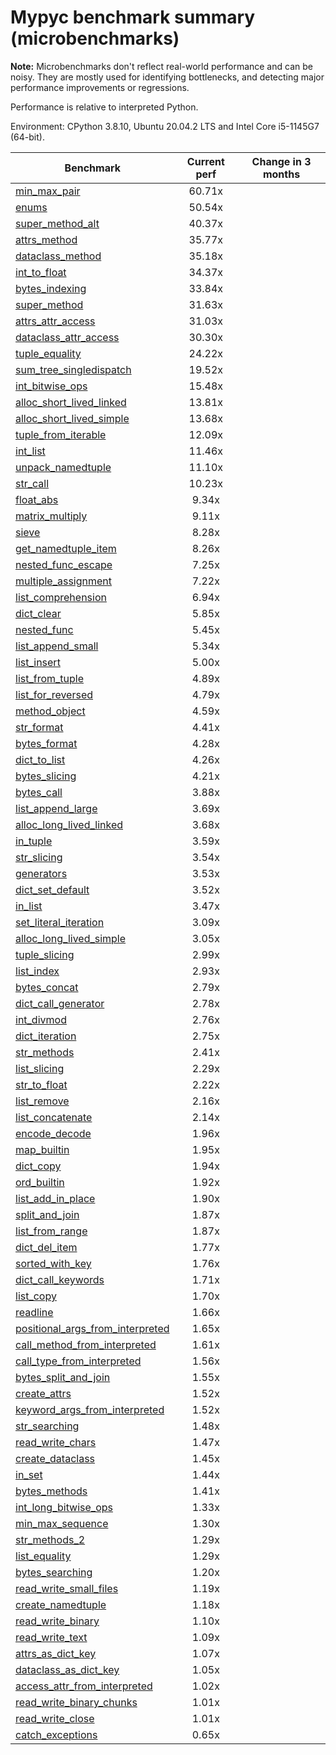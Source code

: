 # Mypyc benchmark summary (microbenchmarks)

**Note:** Microbenchmarks don't reflect real-world performance and can be noisy.
           They are mostly used for identifying bottlenecks, and detecting major performance
           improvements or regressions.

Performance is relative to interpreted Python.

Environment: CPython 3.8.10, Ubuntu 20.04.2 LTS and Intel Core i5-1145G7 (64-bit).

| Benchmark | Current perf | Change in 3 months |
| --- | :---: | :---: |
| [min_max_pair](benchmarks/min_max_pair.md) | 60.71x |  |
| [enums](benchmarks/enums.md) | 50.54x |  |
| [super_method_alt](benchmarks/super_method_alt.md) | 40.37x |  |
| [attrs_method](benchmarks/attrs_method.md) | 35.77x |  |
| [dataclass_method](benchmarks/dataclass_method.md) | 35.18x |  |
| [int_to_float](benchmarks/int_to_float.md) | 34.37x |  |
| [bytes_indexing](benchmarks/bytes_indexing.md) | 33.84x |  |
| [super_method](benchmarks/super_method.md) | 31.63x |  |
| [attrs_attr_access](benchmarks/attrs_attr_access.md) | 31.03x |  |
| [dataclass_attr_access](benchmarks/dataclass_attr_access.md) | 30.30x |  |
| [tuple_equality](benchmarks/tuple_equality.md) | 24.22x |  |
| [sum_tree_singledispatch](benchmarks/sum_tree_singledispatch.md) | 19.52x |  |
| [int_bitwise_ops](benchmarks/int_bitwise_ops.md) | 15.48x |  |
| [alloc_short_lived_linked](benchmarks/alloc_short_lived_linked.md) | 13.81x |  |
| [alloc_short_lived_simple](benchmarks/alloc_short_lived_simple.md) | 13.68x |  |
| [tuple_from_iterable](benchmarks/tuple_from_iterable.md) | 12.09x |  |
| [int_list](benchmarks/int_list.md) | 11.46x |  |
| [unpack_namedtuple](benchmarks/unpack_namedtuple.md) | 11.10x |  |
| [str_call](benchmarks/str_call.md) | 10.23x |  |
| [float_abs](benchmarks/float_abs.md) | 9.34x |  |
| [matrix_multiply](benchmarks/matrix_multiply.md) | 9.11x |  |
| [sieve](benchmarks/sieve.md) | 8.28x |  |
| [get_namedtuple_item](benchmarks/get_namedtuple_item.md) | 8.26x |  |
| [nested_func_escape](benchmarks/nested_func_escape.md) | 7.25x |  |
| [multiple_assignment](benchmarks/multiple_assignment.md) | 7.22x |  |
| [list_comprehension](benchmarks/list_comprehension.md) | 6.94x |  |
| [dict_clear](benchmarks/dict_clear.md) | 5.85x |  |
| [nested_func](benchmarks/nested_func.md) | 5.45x |  |
| [list_append_small](benchmarks/list_append_small.md) | 5.34x |  |
| [list_insert](benchmarks/list_insert.md) | 5.00x |  |
| [list_from_tuple](benchmarks/list_from_tuple.md) | 4.89x |  |
| [list_for_reversed](benchmarks/list_for_reversed.md) | 4.79x |  |
| [method_object](benchmarks/method_object.md) | 4.59x |  |
| [str_format](benchmarks/str_format.md) | 4.41x |  |
| [bytes_format](benchmarks/bytes_format.md) | 4.28x |  |
| [dict_to_list](benchmarks/dict_to_list.md) | 4.26x |  |
| [bytes_slicing](benchmarks/bytes_slicing.md) | 4.21x |  |
| [bytes_call](benchmarks/bytes_call.md) | 3.88x |  |
| [list_append_large](benchmarks/list_append_large.md) | 3.69x |  |
| [alloc_long_lived_linked](benchmarks/alloc_long_lived_linked.md) | 3.68x |  |
| [in_tuple](benchmarks/in_tuple.md) | 3.59x |  |
| [str_slicing](benchmarks/str_slicing.md) | 3.54x |  |
| [generators](benchmarks/generators.md) | 3.53x |  |
| [dict_set_default](benchmarks/dict_set_default.md) | 3.52x |  |
| [in_list](benchmarks/in_list.md) | 3.47x |  |
| [set_literal_iteration](benchmarks/set_literal_iteration.md) | 3.09x |  |
| [alloc_long_lived_simple](benchmarks/alloc_long_lived_simple.md) | 3.05x |  |
| [tuple_slicing](benchmarks/tuple_slicing.md) | 2.99x |  |
| [list_index](benchmarks/list_index.md) | 2.93x |  |
| [bytes_concat](benchmarks/bytes_concat.md) | 2.79x |  |
| [dict_call_generator](benchmarks/dict_call_generator.md) | 2.78x |  |
| [int_divmod](benchmarks/int_divmod.md) | 2.76x |  |
| [dict_iteration](benchmarks/dict_iteration.md) | 2.75x |  |
| [str_methods](benchmarks/str_methods.md) | 2.41x |  |
| [list_slicing](benchmarks/list_slicing.md) | 2.29x |  |
| [str_to_float](benchmarks/str_to_float.md) | 2.22x |  |
| [list_remove](benchmarks/list_remove.md) | 2.16x |  |
| [list_concatenate](benchmarks/list_concatenate.md) | 2.14x |  |
| [encode_decode](benchmarks/encode_decode.md) | 1.96x |  |
| [map_builtin](benchmarks/map_builtin.md) | 1.95x |  |
| [dict_copy](benchmarks/dict_copy.md) | 1.94x |  |
| [ord_builtin](benchmarks/ord_builtin.md) | 1.92x |  |
| [list_add_in_place](benchmarks/list_add_in_place.md) | 1.90x |  |
| [split_and_join](benchmarks/split_and_join.md) | 1.87x |  |
| [list_from_range](benchmarks/list_from_range.md) | 1.87x |  |
| [dict_del_item](benchmarks/dict_del_item.md) | 1.77x |  |
| [sorted_with_key](benchmarks/sorted_with_key.md) | 1.76x |  |
| [dict_call_keywords](benchmarks/dict_call_keywords.md) | 1.71x |  |
| [list_copy](benchmarks/list_copy.md) | 1.70x |  |
| [readline](benchmarks/readline.md) | 1.66x |  |
| [positional_args_from_interpreted](benchmarks/positional_args_from_interpreted.md) | 1.65x |  |
| [call_method_from_interpreted](benchmarks/call_method_from_interpreted.md) | 1.61x |  |
| [call_type_from_interpreted](benchmarks/call_type_from_interpreted.md) | 1.56x |  |
| [bytes_split_and_join](benchmarks/bytes_split_and_join.md) | 1.55x |  |
| [create_attrs](benchmarks/create_attrs.md) | 1.52x |  |
| [keyword_args_from_interpreted](benchmarks/keyword_args_from_interpreted.md) | 1.52x |  |
| [str_searching](benchmarks/str_searching.md) | 1.48x |  |
| [read_write_chars](benchmarks/read_write_chars.md) | 1.47x |  |
| [create_dataclass](benchmarks/create_dataclass.md) | 1.45x |  |
| [in_set](benchmarks/in_set.md) | 1.44x |  |
| [bytes_methods](benchmarks/bytes_methods.md) | 1.41x |  |
| [int_long_bitwise_ops](benchmarks/int_long_bitwise_ops.md) | 1.33x |  |
| [min_max_sequence](benchmarks/min_max_sequence.md) | 1.30x |  |
| [str_methods_2](benchmarks/str_methods_2.md) | 1.29x |  |
| [list_equality](benchmarks/list_equality.md) | 1.29x |  |
| [bytes_searching](benchmarks/bytes_searching.md) | 1.20x |  |
| [read_write_small_files](benchmarks/read_write_small_files.md) | 1.19x |  |
| [create_namedtuple](benchmarks/create_namedtuple.md) | 1.18x |  |
| [read_write_binary](benchmarks/read_write_binary.md) | 1.10x |  |
| [read_write_text](benchmarks/read_write_text.md) | 1.09x |  |
| [attrs_as_dict_key](benchmarks/attrs_as_dict_key.md) | 1.07x |  |
| [dataclass_as_dict_key](benchmarks/dataclass_as_dict_key.md) | 1.05x |  |
| [access_attr_from_interpreted](benchmarks/access_attr_from_interpreted.md) | 1.02x |  |
| [read_write_binary_chunks](benchmarks/read_write_binary_chunks.md) | 1.01x |  |
| [read_write_close](benchmarks/read_write_close.md) | 1.01x |  |
| [catch_exceptions](benchmarks/catch_exceptions.md) | 0.65x |  |
